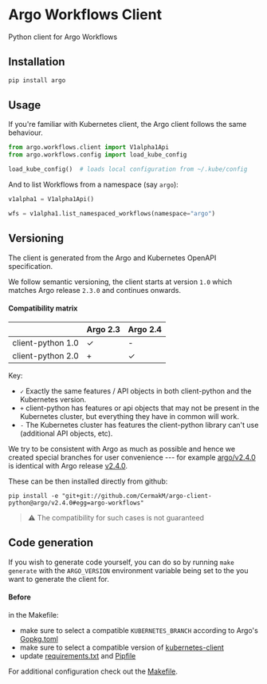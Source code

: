 # Argo Workflows Client
Python client for Argo Workflows


## Installation

```bash
pip install argo
```

## Usage

If you're familiar with Kubernetes client, the Argo client follows the same behaviour.

```python
from argo.workflows.client import V1alpha1Api
from argo.workflows.config import load_kube_config

load_kube_config()  # loads local configuration from ~/.kube/config
```

And to list Workflows from a namespace (say `argo`):

```python
v1alpha1 = V1alpha1Api()

wfs = v1alpha1.list_namespaced_workflows(namespace="argo")
```

## Versioning

The client is generated from the Argo and Kubernetes OpenAPI specification.

We follow semantic versioning, the client starts at version `1.0` which matches Argo release `2.3.0` and continues onwards.

#### Compatibility matrix

|                    | Argo 2.3       | Argo 2.4        |
|--------------------|----------------|-----------------|
| client-python 1.0  |✓               |-                |
| client-python 2.0  |+               |✓                |

Key:

* `✓` Exactly the same features / API objects in both client-python and the Kubernetes
  version.
* `+` client-python has features or api objects that may not be present in the
  Kubernetes cluster, but everything they have in common will work.
* `-` The Kubernetes cluster has features the client-python library can't use
  (additional API objects, etc).

We try to be consistent with Argo as much as possible and hence we created special branches for user convenience --- for example [argo/v2.4.0](https://github.com/CermakM/argo-client-python/tree/v2.4.0) is identical with Argo release [v2.4.0](https://github.com/argoproj/argo/releases/tag/v2.4.0).

These can be then installed directly from github:

```
pip install -e "git+git://github.com/CermakM/argo-client-python@argo/v2.4.0#egg=argo-workflows"
```

> :warning: The compatibility for such cases is not guaranteed


## Code generation

If you wish to generate code yourself, you can do so by running `make generate` with the `ARGO_VERSION` environment variable being set to the you want to generate the client for.

#### Before 

in the Makefile:

- make sure to select a compatible `KUBERNETES_BRANCH` according to Argo's [Gopkg.toml](https://github.com/argoproj/argo/blob/master/Gopkg.toml)
- make sure to select a compatible version of [kubernetes-client](https://github.com/kubernetes-client/python#compatibility)
- update [requirements.txt](./requirements.txt) and [Pipfile](Pipfile)

For additional configuration check out the [Makefile](./Makefile).